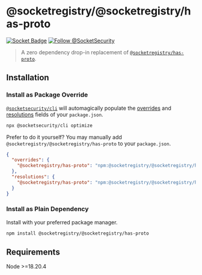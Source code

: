 # @socketregistry/@socketregistry/has-proto

[![Socket Badge](https://socket.dev/api/badge/npm/package/@socketregistry/@socketregistry/has-proto)](https://socket.dev/npm/package/@socketregistry/@socketregistry/has-proto)
[![Follow @SocketSecurity](https://img.shields.io/twitter/follow/SocketSecurity?style=social)](https://twitter.com/SocketSecurity)

> A zero dependency drop-in replacement of
> [`@socketregistry/has-proto`](https://www.npmjs.com/package/@socketregistry/has-proto).

## Installation

### Install as Package Override

[`@socketsecurity/cli`](https://www.npmjs.com/package/@socketsecurity/cli) will
automagically populate the
[overrides](https://docs.npmjs.com/cli/v9/configuring-npm/package-json#overrides)
and [resolutions](https://yarnpkg.com/configuration/manifest#resolutions) fields
of your `package.json`.

```sh
npx @socketsecurity/cli optimize
```

Prefer to do it yourself? You may manually add
`@socketregistry/@socketregistry/has-proto` to your `package.json`.

```json
{
  "overrides": {
    "@socketregistry/has-proto": "npm:@socketregistry/@socketregistry/has-proto@^1"
  },
  "resolutions": {
    "@socketregistry/has-proto": "npm:@socketregistry/@socketregistry/has-proto@^1"
  }
}
```

### Install as Plain Dependency

Install with your preferred package manager.

```sh
npm install @socketregistry/@socketregistry/has-proto
```

## Requirements

Node &gt;=18.20.4
